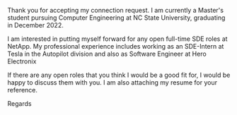 Thank you for accepting my connection request. I am currently a Master's student pursuing Computer Engineering at NC State University, graduating in December 2022.

I am interested in putting myself forward for any open full-time SDE roles at NetApp.
My professional experience includes working as an SDE-Intern at Tesla in the Autopilot division and also as Software Engineer at Hero Electronix

If there are any open roles that you think I would be a good fit for, I would be happy to discuss them with you.
I am also attaching my resume for your reference.

Regards
